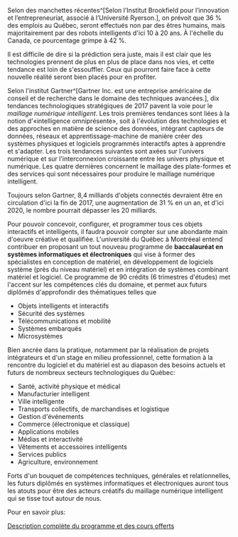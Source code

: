 Selon des manchettes récentes^[Selon l'Institut Brookfield pour l’innovation et l’entrepreneuriat, associé à l’Université Ryerson.], on prévoit que 36 % des emplois au Québec, seront effectués non par des êtres humains, mais majoritairement par des robots intelligents d'ici 10 à 20 ans. À l'échelle du Canada, ce pourcentage grimpe à 42 %.

Il est difficile de dire si la prédiction sera juste, mais il est clair que les technologies prennent de plus en plus de place dans nos vies, et cette tendance est loin de s'essouffler. Ceux qui pourront faire face à cette nouvelle réalité seront bien placés pour en profiter.

Selon l'institut Gartner^[Gartner Inc. est une entreprise américaine de conseil et de recherche dans le domaine des techniques avancées.], dix tendances technologiques  stratégiques de 2017 pavent la voie pour le _maillage numérique intelligent_. Les trois premières tendances sont liées à la notion d'«intelligence omniprésente», soit à l'évolution des technologies et des approches en matière de science des données, intégrant capteurs de données, réseaux et  apprentissage-machine de manière créer des systèmes physiques et logiciels programmés interactifs aptes à apprendre et s'adapter. Les trois tendances suivantes sont axées sur l'univers numérique et sur l'interconnexion croissante entre les univers physique et numérique. Les quatre dernières concernent le maillage des plate-formes et des services qui sont nécessaires pour produire le maillage numérique intelligent.

Toujours selon Gartner, 8,4 milliards d'objets connectés devraient être en circulation d'ici la fin de 2017, une augmentation de 31 % en un an, et d'ici 2020, le nombre pourrait dépasser les 20 milliards.

Pour pouvoir concevoir, configurer, et programmer tous ces objets interactifs et intelligents, il faudra pouvoir compter sur une abondante main d'oeuvre créative et qualifiée. L'université du Québec à Montréeal entend contribuer en proposant un tout nouveau programme de **baccalauréat en systèmes informatiques et électroniques** qui vise à former des spécialistes en conception de matériel, en développement de logiciels système (près du niveau matériel) et en intégration de systèmes combinant matériel et logiciel. Ce programme de 90 crédits (6 trimestres d'études) met l'accent sur les compétences clés du domaine, et permet aux futurs diplômés d'approfondir des thématiques telles que

* Objets intelligents et interactifs
* Sécurité des systèmes
* Télécommunications et mobilité
* Systèmes embarqués
* Microsystèmes

Bien ancrée dans la pratique, notamment par la réalisation de projets intégrateurs et d'un stage en milieu professionnel, cette formation à la rencontre du logiciel et du matériel est au diapason des besoins actuels et futurs de nombreux secteurs technologiques du Québec:

* Santé, activité physique et médical
* Manufacturier intelligent
* Ville intelligente
* Transports collectifs, de marchandises et logistique
* Gestion d'événements
* Commerce (électronique et classique)
* Applications mobiles
* Médias et interactivité
* Vêtements et accessoires intelligents
* Services publics
* Agriculture, environnement
 
Forts d'un bouquet de compétences techniques, générales et relationnelles, les futurs diplômés en systèmes informatiques et électroniques auront tous les atouts pour être des acteurs créatifs du maillage numérique intelligent qui se tisse tout autour de nous.

Pour en savoir plus:

[Description complète du programme et des cours offerts](https://etudier.uqam.ca/programme?code=6526)


